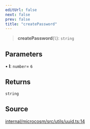```yaml
---
editUrl: false
next: false
prev: false
title: "createPassword"
---
```


> **createPassword**(`l`): `string`

## Parameters

• **l**: `number`= `6`

## Returns

`string`

## Source

[internal/microcosm/src/utils/uuid.ts:14](https://github.com/nodenogg-in/alpha-p2p/blob/fd5f5c9/internal/microcosm/src/utils/uuid.ts#L14)
